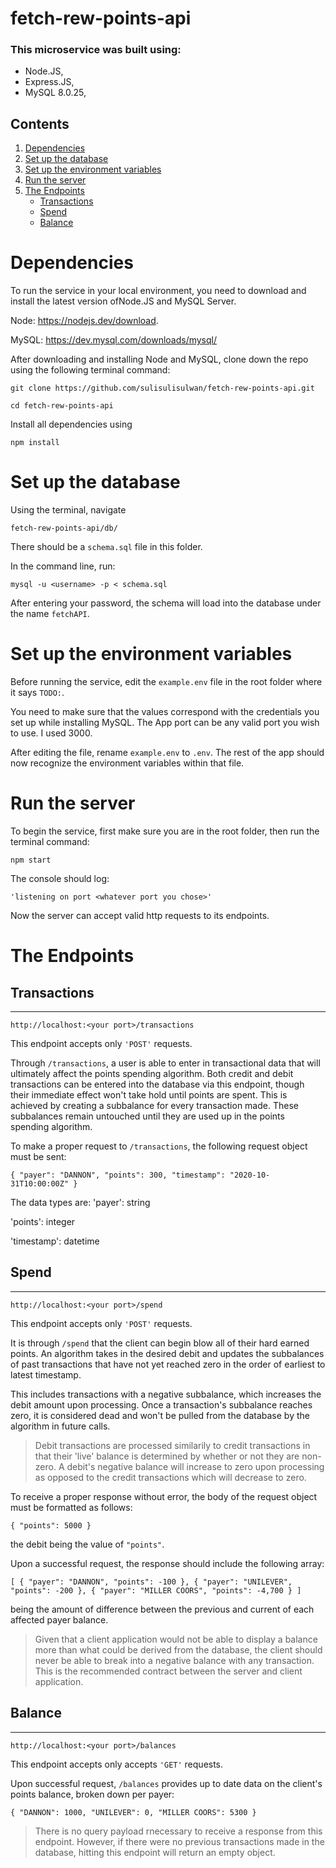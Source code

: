 # fetch-rew-points-api



### This microservice was built using:

- Node.JS,
- Express.JS,
- MySQL 8.0.25,

## Contents

1. [Dependencies](#dependencies)
2. [Set up the database](#set-up-the-database)
3. [Set up the environment variables](#set-up-the-environment-variables)
4. [Run the server](#run-the-server)
5. [The Endpoints](#the-endpoints)
    - [Transactions](#transactions)
    - [Spend](#spend)
    - [Balance](#balance)


# Dependencies

To run the service in your local environment, you need to download and install the latest version ofNode.JS and MySQL Server.

Node: https://nodejs.dev/download.

MySQL: https://dev.mysql.com/downloads/mysql/

After downloading and installing Node and MySQL, clone down the repo using the following terminal command:

`git clone https://github.com/sulisulisulwan/fetch-rew-points-api.git`

`cd fetch-rew-points-api`

Install all dependencies using

`npm install`

# Set up the database

Using the terminal, navigate

`fetch-rew-points-api/db/`

There should be a `schema.sql` file in this folder.

In the command line, run:

`mysql -u <username> -p < schema.sql`

After entering your password, the schema will load into the database under the name `fetchAPI`.


# Set up the environment variables

Before running the service, edit the `example.env` file in the root folder where it says `TODO:`.

You need to make sure that the values correspond with the credentials you set up while installing MySQL.  The App port can be any valid port you wish to use.  I used 3000.

After editing the file, rename `example.env` to `.env`.  The rest of the app should now recognize the environment variables within that file.

# Run the server
To begin the service, first make sure you are in the root folder, then run the terminal command:

`npm start`

The console should log:

`'listening on port <whatever port you chose>'`

Now the server can accept valid http requests to its endpoints.

# The Endpoints
## Transactions
----------------
`http://localhost:<your port>/transactions`

This endpoint accepts only `'POST'` requests.

Through  `/transactions`, a user is able to enter in transactional data that will ultimately affect the points spending algorithm.  Both credit and debit transactions can be entered into the database via this endpoint, though their immediate effect won't take hold until points are spent.  This is achieved by creating a subbalance for every transaction made.  These subbalances remain untouched until they are used up in the points spending algorithm.

To make a proper request to `/transactions`, the following request object must be sent:

`{
  "payer": "DANNON", "points": 300, "timestamp": "2020-10-31T10:00:00Z"
}`

The data types are:
'payer': string

'points': integer

'timestamp': datetime

## Spend
----------------
`http://localhost:<your port>/spend`

This endpoint accepts only `'POST'` requests.

It is through `/spend` that the client can begin blow all of their hard earned points.  An algorithm takes in the desired debit and updates the subbalances of past transactions that have not yet reached zero in the order of earliest to latest timestamp.

This includes transactions with a negative subbalance, which increases the debit amount upon processing.  Once a transaction's subbalance reaches zero, it is considered dead and won't be pulled from the database by the algorithm in future calls.

>Debit transactions are processed similarily to credit transactions in that their 'live' balance is determined by whether or not they are non-zero.  A debit's negative balance will increase to zero upon processing as opposed to the credit transactions which will decrease to zero.

To receive a proper response without error, the body of the request object must be formatted as follows:

`{ "points": 5000 }`

the debit being the value of `"points"`.

Upon a successful request, the response should include the following array:

`[
  { "payer": "DANNON", "points": -100 },
  { "payer": "UNILEVER", "points": -200 },
  { "payer": "MILLER COORS", "points": -4,700 }
]`

being the amount of difference between the previous and current of each affected payer balance.

>Given that a client application would not be able to display a balance more than what could be derived from the database, the client should never be able to break into a negative balance with any transaction.  This is the recommended contract between the server and client application.

## Balance
----------------
`http://localhost:<your port>/balances`

This endpoint accepts only accepts `'GET'` requests.

Upon successful request, `/balances` provides up to date data on the client's points balance, broken down per payer:

`
{
"DANNON": 1000,
"UNILEVER": 0,
"MILLER COORS": 5300
}
`

>There is no query payload rnecessary to receive a response from this endpoint.  However, if there were no previous transactions made in the database, hitting this endpoint will return an empty object.



